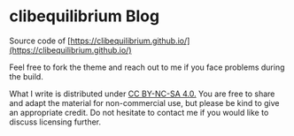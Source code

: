 # clibequilibrium Blog

Source code of [https://clibequilibrium.github.io/](https://clibequilibrium.github.io/)

Feel free to fork the theme and reach out to me if you face problems during the build. 

What I write is distributed under [CC BY-NC-SA 4.0.](https://creativecommons.org/licenses/by-nc-sa/4.0/) 
You are free to share and adapt the material for non-commercial use, but please be kind to give an appropriate credit. 
Do not hesitate to contact me if you would like to discuss licensing further. 